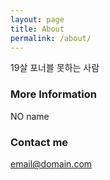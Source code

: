 ```yaml
---
layout: page
title: About
permalink: /about/
---
```


19살 포너블 못하는 사람

### More Information

NO name

### Contact me

[email@domain.com](mailto:email@domain.com)
